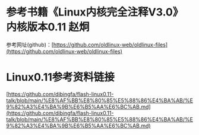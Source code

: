 
# 参考书籍《Linux内核完全注释V3.0》 内核版本0.11 赵炯
参考网址(github)：[https://github.com/oldlinux-web/oldlinux-files](https://github.com/oldlinux-web/oldlinux-files)  

# Linux0.11参考资料链接
[https://github.com/dibingfa/flash-linux0.11-talk/blob/main/%E8%AF%BB%E8%80%85%E5%88%86%E4%BA%AB/%E9%82%A3%E4%BA%9B%E6%B5%AA%E6%BC%AB.md](https://github.com/dibingfa/flash-linux0.11-talk/blob/main/%E8%AF%BB%E8%80%85%E5%88%86%E4%BA%AB/%E9%82%A3%E4%BA%9B%E6%B5%AA%E6%BC%AB.md)
